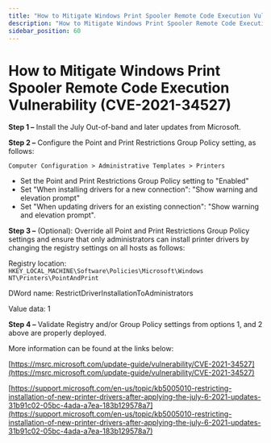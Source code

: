 ```yaml
---
title: "How to Mitigate Windows Print Spooler Remote Code Execution Vulnerability (CVE-2021-34527)"
description: "How to Mitigate Windows Print Spooler Remote Code Execution Vulnerability (CVE-2021-34527)"
sidebar_position: 60
---
```


# How to Mitigate Windows Print Spooler Remote Code Execution Vulnerability (CVE-2021-34527)

**Step 1 –** Install the July Out-of-band and later updates from Microsoft.

**Step 2 –** Configure the Point and Print Restrictions Group Policy setting, as follows:

`Computer Configuration > Administrative Templates > Printers`

- Set the Point and Print Restrictions Group Policy setting to "Enabled"
- Set "When installing drivers for a new connection": "Show warning and elevation prompt"
- Set "When updating drivers for an existing connection": "Show warning and elevation prompt".

**Step 3 –** (Optional): Override all Point and Print Restrictions Group Policy settings and ensure
that only administrators can install printer drivers by changing the registry settings on all hosts
as follows:

Registry location:
`HKEY_LOCAL_MACHINE\Software\Policies\Microsoft\Windows NT\Printers\PointAndPrint`

DWord name: RestrictDriverInstallationToAdministrators

Value data: 1

**Step 4 –** Validate Registry and/or Group Policy settings from options 1, and 2 above are properly
deployed.

More information can be found at the links below:

[https://msrc.microsoft.com/update-guide/vulnerability/CVE-2021-34527](https://msrc.microsoft.com/update-guide/vulnerability/CVE-2021-34527)

[https://support.microsoft.com/en-us/topic/kb5005010-restricting-installation-of-new-printer-drivers-after-applying-the-july-6-2021-updates-31b91c02-05bc-4ada-a7ea-183b129578a7](https://support.microsoft.com/en-us/topic/kb5005010-restricting-installation-of-new-printer-drivers-after-applying-the-july-6-2021-updates-31b91c02-05bc-4ada-a7ea-183b129578a7)
